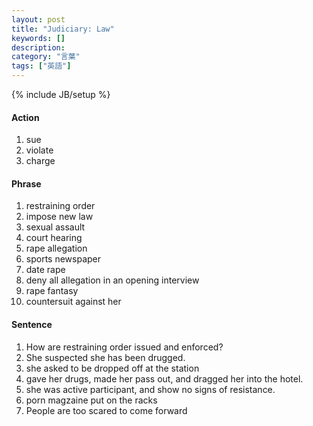 ```yaml
---
layout: post
title: "Judiciary: Law"
keywords: []
description: 
category: "言葉"
tags: ["英語"]
---
```

{% include JB/setup %}


#### Action
1. sue
2. violate
3. charge

#### Phrase
1. restraining order
2. impose new law
3. sexual assault
4. court hearing
5. rape allegation
6. sports newspaper
7. date rape
8. deny all allegation in an opening interview
9. rape fantasy
1. countersuit against her

#### Sentence
1. How are restraining order issued and enforced?
2. She suspected she has been drugged.
3. she asked to be dropped off at the station
4. gave her drugs, made her pass out, and dragged her into the hotel.
5. she was active participant, and show no signs of resistance.
6. porn magzaine put on the racks
7. People are too scared to come forward

